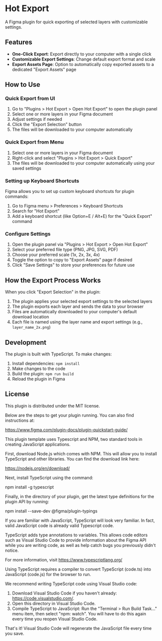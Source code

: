 # Hot Export

A Figma plugin for quick exporting of selected layers with customizable settings.

## Features

- **One-Click Export**: Export directly to your computer with a single click
- **Customizable Export Settings**: Change default export format and scale
- **Export Assets Page**: Option to automatically copy exported assets to a dedicated "Export Assets" page

## How to Use

### Quick Export from UI
1. Go to "Plugins > Hot Export > Open Hot Export" to open the plugin panel
2. Select one or more layers in your Figma document
3. Adjust settings if needed
4. Click the "Export Selection" button
5. The files will be downloaded to your computer automatically

### Quick Export from Menu
1. Select one or more layers in your Figma document
2. Right-click and select "Plugins > Hot Export > Quick Export"
3. The files will be downloaded to your computer automatically using your saved settings

### Setting up Keyboard Shortcuts
Figma allows you to set up custom keyboard shortcuts for plugin commands:
1. Go to Figma menu > Preferences > Keyboard Shortcuts
2. Search for "Hot Export"
3. Add a keyboard shortcut (like Option+E / Alt+E) for the "Quick Export" command

### Configure Settings
1. Open the plugin panel via "Plugins > Hot Export > Open Hot Export"
2. Select your preferred file type (PNG, JPG, SVG, PDF)
3. Choose your preferred scale (1x, 2x, 3x, 4x)
4. Toggle the option to copy to "Export Assets" page if desired
5. Click "Save Settings" to store your preferences for future use

## How the Export Process Works

When you click "Export Selection" in the plugin:
1. The plugin applies your selected export settings to the selected layers
2. The plugin exports each layer and sends the data to your browser
3. Files are automatically downloaded to your computer's default download location
4. Each file is named using the layer name and export settings (e.g., `layer_name_2x.png`)

## Development

The plugin is built with TypeScript. To make changes:

1. Install dependencies: `npm install`
2. Make changes to the code
3. Build the plugin: `npm run build`
4. Reload the plugin in Figma

## License

This plugin is distributed under the MIT license.

Below are the steps to get your plugin running. You can also find instructions at:

  https://www.figma.com/plugin-docs/plugin-quickstart-guide/

This plugin template uses Typescript and NPM, two standard tools in creating JavaScript applications.

First, download Node.js which comes with NPM. This will allow you to install TypeScript and other
libraries. You can find the download link here:

  https://nodejs.org/en/download/

Next, install TypeScript using the command:

  npm install -g typescript

Finally, in the directory of your plugin, get the latest type definitions for the plugin API by running:

  npm install --save-dev @figma/plugin-typings

If you are familiar with JavaScript, TypeScript will look very familiar. In fact, valid JavaScript code
is already valid Typescript code.

TypeScript adds type annotations to variables. This allows code editors such as Visual Studio Code
to provide information about the Figma API while you are writing code, as well as help catch bugs
you previously didn't notice.

For more information, visit https://www.typescriptlang.org/

Using TypeScript requires a compiler to convert TypeScript (code.ts) into JavaScript (code.js)
for the browser to run.

We recommend writing TypeScript code using Visual Studio code:

1. Download Visual Studio Code if you haven't already: https://code.visualstudio.com/.
2. Open this directory in Visual Studio Code.
3. Compile TypeScript to JavaScript: Run the "Terminal > Run Build Task..." menu item,
    then select "npm: watch". You will have to do this again every time
    you reopen Visual Studio Code.

That's it! Visual Studio Code will regenerate the JavaScript file every time you save.
